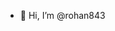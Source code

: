 - 👋 Hi, I’m @rohan843
<!---
- 👀 I’m interested in ...
- 🌱 I’m currently learning app dev using flutter

- 💞️ I’m looking to collaborate on ...
- 📫 How to reach me ...


rohan843/rohan843 is a ✨ special ✨ repository because its `README.md` (this file) appears on your GitHub profile.
You can click the Preview link to take a look at your changes.
--->
